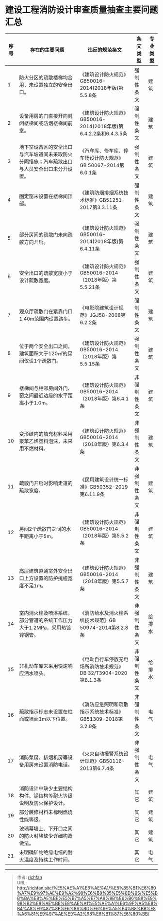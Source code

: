 # 建设工程消防设计审查质量抽查主要问题汇总

| 序号 | 存在的主要问题                                        | 违反的规范条文                                          | 条文类型   | 专业类型 |
|----|------------------------------------------------|--------------------------------------------------|--------|------|
| 1  | 防火分区的疏散楼梯均合用，未设置独立的安全出口。                       | 《建筑设计防火规范》GB50016-2014(2018年版)第5.5.8条            | 强制性条文  | 建筑   |
| 2  | 设备用房的门直接开向封闭楼梯间或防烟楼梯间前室。                       | 《建筑设计防火规范》GB50016-2014(2018年版)第6.4.2.2条和6.4.3.5条 | 强制性条文  | 建筑   |
| 3  | 地下室设备区的安全出口与汽车坡道间未采取防火分隔措施；汽车疏散出口与人员安全出口未分开设置。 | 《汽车库、修车库、停车场设计防火规范》GB 50067-2014第6.0.1条          | 强制性条文  | 建筑   |
| 4  | 固定窗未设置在楼梯间顶部。                                  | 《建筑防烟排烟系统技术标准》GB51251-2017第3.3.11条               | 强制性条文  | 建筑   |
| 5  | 部分房间的疏散门未向疏散方向开启。                              | 《建筑设计防火规范》GB50016-2014(2018年版)第6.4.11条           | 强制性条文  | 建筑   |
| 6  | 安全出口的疏散宽度小于设计疏散宽度。                             | 《建筑设计防火规范》GB50016-2014（2018年版）第5.5.21条           | 强制性条文  | 建筑   |
| 7  | 观众厅疏散门在紧靠门口1.40m范围内设置踏步。                       | 《电影院建筑设计规范》JGJ58-2008第6.2.2条                     | 强制性条文  | 建筑   |
| 8  | 位于两个安全出口之间，建筑面积大于120㎡的房间仅设1个疏散门。               | 《建筑设计防火规范》GB50016-2014（2018年版）第5.5.15条           | 强制性条文  | 建筑   |
| 9  | 楼梯间与相邻房间外门、窗之间最近边缘的水平距离小于1.0m。                 | 《建筑设计防火规范》GB50016-2014（2018年版）第6.4.1条            | 非强制性条文 | 建筑   |
| 10 | 变形缝内的填充材料采用聚苯乙烯塑料泡沫，未采用不燃材料。                   | 《建筑设计防火规范》GB50016-2014（2018年版）第6.3.4条            | 非强制性条文 | 建筑   |
| 11 | 疏散门开启时影响走道的疏散宽度。                               | 《民用建筑设计统一标准》GB50352-2019第6.11.9条                 | 非强制性条文 | 建筑   |
| 12 | 房间2个疏散门之间的水平距离小于5m。                            | 《建筑设计防火规范》GB50016-2014（2018年版）第5.5.2条            | 非强制性条文 | 建筑   |
| 13 | 高层建筑直通室外安全出口上方设置的防护挑檐宽度不足1m。                   | 《建筑设计防火规范》GB50016-2014（2018年版）第5.5.7条            | 非强制性条文 | 建筑   |
| 14 | 室内消火栓及喷淋系统，部分管道的系统工作压力大于1.2MPa，采用热镀锌钢管。        | 《消防给水及消火栓系统技术规范》GB 50974-2014第8.2.8条             | 非强制性条文 | 给排水  |
| 15 | 非机动车库未采用快速响应洒水喷头。                              | 《电动自行车停放充电场所消防技术规范》DB 32/T3904-2020第8.1.3条       | 非强制性条文 | 给排水  |
| 16 | 疏散指示标志未设置在柱面或墙面1m以下位置。                         | 《消防应急照明和疏散指示系统技术标准》GB51309-2018第3.2.9条           | 非强制性条文 | 电气   |
| 17 | 消防泵房、排烟机房等设备用房未设置消防电话。                         | 《火灾自动报警系统设计规范》GB50116-2013第6.7.4条                | 非强制性条文 | 电气   |
| 18 | 消防设计中缺少主要结构构件、钢结构等耐火等级说明及防火保护设计。               |                                                  | 其它     | 建筑   |
| 19 | 部分装修材料未标明燃烧性能等级。                               |                                                  | 其它     | 建筑   |
| 20 | 玻璃幕墙上、下开口之间的防火封堵缺少详细构造做法。                      |                                                  | 其它     | 建筑   |
| 21 | 未明确矿物绝缘电缆的耐火温度及持续工作时间。                         |                                                  | 其它     | 电气   |


---

> 作者: [richfan](https://richfan.site/)  
> URL: http://richfan.site/%E5%AE%A1%E8%AE%A1/%E5%85%B1%E6%80%A7%E9%97%AE%E9%A2%98%E6%B8%85%E5%8D%95/%E5%BB%BA%E8%AE%BE%E5%B7%A5%E7%A8%8B%E6%B6%88%E9%98%B2%E8%AE%BE%E8%AE%A1%E5%AE%A1%E6%9F%A5%E8%B4%A8%E9%87%8F%E6%8A%BD%E6%9F%A5%E4%B8%BB%E8%A6%81%E9%97%AE%E9%A2%98%E6%B1%87%E6%80%BB/  

